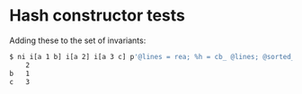 # Hash constructor tests

Adding these to the set of invariants:

```bash
$ ni i[a 1 b] i[a 2] i[a 3 c] p'@lines = rea; %h = cb_ @lines; @sorted_keys = sort keys %h;  r($_, $h{$_}) for @sorted_keys'
	2
b	1
c	3
```